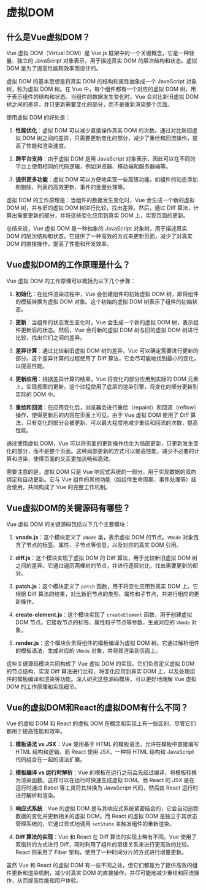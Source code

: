 # 虚拟DOM

## 什么是Vue虚拟DOM？
Vue 虚拟 DOM（Virtual DOM）是 Vue.js 框架中的一个关键概念，它是一种轻量、独立的 JavaScript 对象表示，用于描述真实 DOM 的层次结构和状态。虚拟 DOM 是为了提高性能和效率而设计的。

虚拟 DOM 的基本思想是将真实 DOM 的结构和属性抽象成一个 JavaScript 对象树，称为虚拟 DOM 树。在 Vue 中，每个组件都有一个对应的虚拟 DOM 树，用于表示组件的结构和状态。当组件的数据发生变化时，Vue 会对比新旧虚拟 DOM 树之间的差异，并只更新需要变化的部分，而不是重新渲染整个页面。

使用虚拟 DOM 的好处是：

1. **性能优化**：虚拟 DOM 可以减少直接操作真实 DOM 的次数。通过对比新旧虚拟 DOM 树之间的差异，只需要更新变化的部分，减少了重绘和回流操作，提高了性能和渲染速度。

2. **跨平台支持**：由于虚拟 DOM 是用 JavaScript 对象表示，因此可以在不同的平台上使用相同的代码逻辑，例如浏览器、移动端和服务器端等。

3. **提供更多功能**：虚拟 DOM 可以方便地实现一些高级功能，如组件的动态添加和删除、列表的高效更新、事件的批量处理等。

虚拟 DOM 的工作原理是：当组件的数据发生变化时，Vue 会生成一个新的虚拟 DOM 树，并与旧的虚拟 DOM 树进行比较，找出差异。然后，通过 Diff 算法，计算出需要更新的部分，并将这些变化应用到真实 DOM 上，实现页面的更新。

总结来说，Vue 虚拟 DOM 是一种抽象的 JavaScript 对象树，用于描述真实 DOM 的层次结构和状态。它提供了一种高效的方式来更新页面，减少了对真实 DOM 的直接操作，提高了性能和开发效率。

## Vue虚拟DOM的工作原理是什么？
Vue 虚拟 DOM 的工作原理可以概括为以下几个步骤：

1. **初始化**：在组件渲染过程中，Vue 会创建组件的初始虚拟 DOM 树，即将组件的模板转换为虚拟 DOM 对象。这个初始的虚拟 DOM 树表示了组件的初始状态。

2. **更新**：当组件的状态发生变化时，Vue 会生成一个新的虚拟 DOM 树，表示组件更新后的状态。然后，Vue 会将新的虚拟 DOM 树与旧的虚拟 DOM 树进行比较，找出它们之间的差异。

3. **差异计算**：通过比较新旧虚拟 DOM 树的差异，Vue 可以确定需要进行更新的部分。这个差异计算的过程使用了 Diff 算法，它会尽可能地找到最小的变化，以提高性能。

4. **更新应用**：根据差异计算的结果，Vue 将变化的部分应用到实际的 DOM 元素上，实现视图的更新。这个过程使用了底层的渲染引擎，将变化的部分更新到实际的 DOM 中。

5. **重绘和回流**：在应用变化后，浏览器会进行重绘（repaint）和回流（reflow）操作，使得更新后的内容在页面上可见。由于 Vue 虚拟 DOM 使用了 Diff 算法，只有变化的部分会被更新，可以最大程度地减少重绘和回流的次数，提高性能。

通过使用虚拟 DOM，Vue 可以将页面的更新操作优化为局部更新，只更新发生变化的部分，而不是整个页面。这种局部更新的方式可以提高性能，减少不必要的计算和渲染，使得页面的交互更加流畅和高效。

需要注意的是，虚拟 DOM 只是 Vue 响应式系统的一部分，用于实现数据的双向绑定和自动更新。它与 Vue 组件的其他功能（如组件生命周期、事件处理等）结合使用，共同构成了 Vue 的完整工作机制。

## Vue虚拟DOM的关键源码有哪些？
Vue 虚拟 DOM 的关键源码包括以下几个主要模块：

1. **vnode.js**：这个模块定义了 `VNode` 类，表示虚拟 DOM 的节点。`VNode` 对象包含了节点的标签、属性、子节点等信息，以及对应的真实 DOM 引用。

2. **diff.js**：这个模块实现了虚拟 DOM 的 Diff 算法，用于比较新旧虚拟 DOM 树之间的差异。它通过遍历两棵树的节点，并进行逐层对比，找出需要更新的部分。

3. **patch.js**：这个模块定义了 `patch` 函数，用于将变化应用到真实 DOM 上。它根据 Diff 算法的结果，对比新旧节点的类型、属性和子节点，并进行相应的更新操作。

4. **create-element.js**：这个模块实现了 `createElement` 函数，用于创建虚拟 DOM 节点。它接收节点的标签、属性和子节点等参数，生成对应的 `VNode` 对象。

5. **render.js**：这个模块负责将组件的模板编译为虚拟 DOM 树。它通过解析组件的模板语法，生成对应的 `VNode` 对象，并将其渲染到页面上。

这些关键源码模块共同构成了 Vue 虚拟 DOM 的实现。它们负责定义虚拟 DOM 的节点结构、实现 Diff 算法进行比较、将变化应用到真实 DOM 上，以及处理组件的模板编译和渲染等功能。深入研究这些源码模块，可以更好地理解 Vue 虚拟 DOM 的工作原理和实现细节。

## Vue的虚拟DOM和React的虚拟DOM有什么不同？
Vue 的虚拟 DOM 和 React 的虚拟 DOM 在概念和实现上有一些区别，尽管它们都用于提高性能和效率。

1. **模板语法 vs JSX**：Vue 使用基于 HTML 的模板语法，允许在模板中直接编写 HTML 结构和逻辑。而 React 使用 JSX，一种将 HTML 结构和 JavaScript 代码组合在一起的语法扩展。

2. **模板编译 vs 运行时解析**：Vue 的模板在运行之前会先经过编译，将模板转换为渲染函数。这样可以在运行时快速生成虚拟 DOM。而 React 的 JSX 是在运行时通过 Babel 等工具将其转换为 JavaScript 代码，然后由 React 运行时进行解析和渲染。

3. **响应式系统**：Vue 的虚拟 DOM 是与其响应式系统紧密结合的，它会自动追踪数据的变化并更新相关的虚拟 DOM。而 React 的虚拟 DOM 是独立于其状态管理系统的，它通过显式地调用 `setState` 来触发组件的重新渲染。

4. **Diff 算法的实现**：Vue 和 React 在 Diff 算法的实现上略有不同。Vue 使用了双指针的方式进行 Diff，同时利用了组件的层级关系来进行更高效的比较。React 则采用了 Fiber 架构，使用了一种时间分片的方式进行增量更新。

虽然 Vue 和 React 的虚拟 DOM 有一些不同之处，但它们都是为了提供高效的组件更新和渲染机制，减少对真实 DOM 的直接操作，并尽可能地减少重绘和回流操作，从而提高性能和用户体验。
